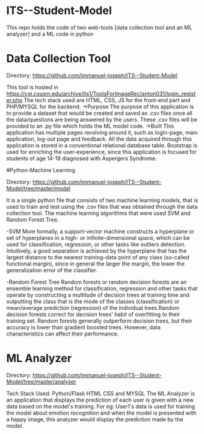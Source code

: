 # ITS--Student-Model
This repo holds the code of two web-tools [data collection tool and an ML analyzer]  and a ML code in python
# Data Collection Tool

Directory: https://github.com/immanuel-joseph/ITS--Student-Model

This tool is hosted in https://cgi.csusm.edu/archive/its1/ToolsForImageRec/anton031/login_register.php
The tech stack used are HTML, CSS, JS for the front-end part and PHP/MYSQL for the backend.
->Purpose
The purpose of this application is to provide a dataset that would be created and saved as .csv files once all the data/questions are being answered by the users.
These .csv files will be provided to an .py file which holds the ML model code.
->Built
This application has multiple pages revolving around it, such as login-page, main application, log-out page and feedback. All the data acquired through this application is stored
in a conventional relational database table. Bootstrap is used for enriching the user-experience, since this application is focused for students of age 14-18 diagnosed with Aspergers
Syndrome.

#Python-Machine Learning

Directory: https://github.com/immanuel-joseph/ITS--Student-Model/tree/master/model

It is a single python file that consists of two machine learning models, that is used to train and test using the .csv files that was obtained through the data collection tool.
The machine learning algorithms that were used SVM and Random Forest Tree.

-SVM
More formally, a support-vector machine constructs a hyperplane or set of hyperplanes in a high- or infinite-dimensional space, which can be used for classification, 
regression, or other tasks like outliers detection. Intuitively, a good separation is achieved by the hyperplane that has the largest distance to the 
nearest training-data point of any class (so-called functional margin), since in general the larger the margin, the lower the generalization error of the classifier.

-Random Forest Tree
Random forests or random decision forests are an ensemble learning method for classification, 
regression and other tasks that operate by constructing a multitude of decision trees at training time and 
outputting the class that is the mode of the classes (classification) or mean/average prediction (regression) of 
the individual trees.Random decision forests correct for decision trees' habit of overfitting to their training set.
Random forests generally outperform decision trees, but their accuracy is 
lower than gradient boosted trees. However, data characteristics can affect their performance.

# ML Analyzer
Directory: https://github.com/immanuel-joseph/ITS--Student-Model/tree/master/analyser

Tech Stack Used: Python/Flask HTML CSS and MYSQL
The ML Analyzer is an application that displays the prediction of each user is given with a new data based on the model's training.
For eg: User1's data is used for training the model about emotion recognition and when the model is presented with a happy image, this analyzer would display the prediction
made by the model.

